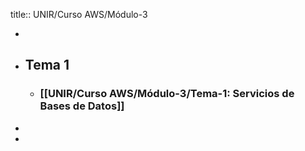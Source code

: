 title:: UNIR/Curso AWS/Módulo-3

-
- ## Tema 1
	- ### [[UNIR/Curso AWS/Módulo-3/Tema-1: Servicios de Bases de Datos]]
-
-